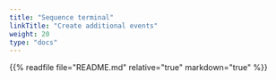```yaml
---
title: "Sequence terminal"
linkTitle: "Create additional events"
weight: 20
type: "docs"
---
```


{{% readfile file="README.md" relative="true" markdown="true" %}}
